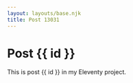 ```yaml
---
layout: layouts/base.njk
title: Post 13031
---
```


# Post {{ id }}

This is post {{ id }} in my Eleventy project.
